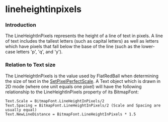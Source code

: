 # lineheightinpixels

### Introduction

The LineHeightInPixels represents the height of a line of text in pixels. A line of text includes the tallest letters (such as capital letters) as well as letters which have pixels that fall below the base of the line (such as the lower-case letters 'p', 'q', and 'y').

### Relation to Text size

The LineHeightInPixels is the value used by FlatRedBall when determining the size of text in the [SetPixelPerfectScale](../../../../../frb/docs/index.php). A Text object which is drawn in 2D mode (where one unit equals one pixel) will have the following relationship to the LineHeightInPixels property of its BitmapFont:

```
Text.Scale = BitmapFont.LineHeightInPixels/2
Text.Spacing = BitmapFont.LineHeightInPixels/2 (Scale and Spacing are usually equal)
Text.NewLineDistance = BitmapFont.LineHeightInPixels * 1.5
```
